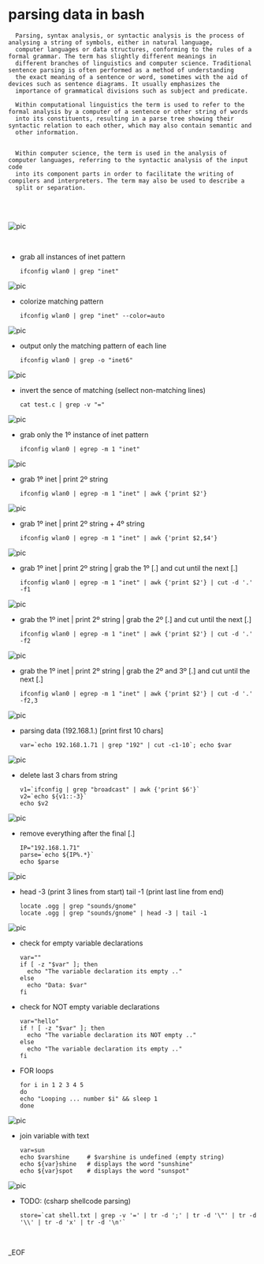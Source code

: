 
# parsing data in bash



      Parsing, syntax analysis, or syntactic analysis is the process of analysing a string of symbols, either in natural language,
      computer languages or data structures, conforming to the rules of a formal grammar. The term has slightly different meanings in
      different branches of linguistics and computer science. Traditional sentence parsing is often performed as a method of understanding
      the exact meaning of a sentence or word, sometimes with the aid of devices such as sentence diagrams. It usually emphasizes the
      importance of grammatical divisions such as subject and predicate.

      Within computational linguistics the term is used to refer to the formal analysis by a computer of a sentence or other string of words
      into its constituents, resulting in a parse tree showing their syntactic relation to each other, which may also contain semantic and
      other information.


      Within computer science, the term is used in the analysis of computer languages, referring to the syntactic analysis of the input code
      into its component parts in order to facilitate the writing of compilers and interpreters. The term may also be used to describe a
      split or separation. 


<br /><br />

![pic](http://i64.tinypic.com/205qy50.png)

<br />


- grab all instances of inet pattern<br />

      ifconfig wlan0 | grep "inet"

![pic](http://i67.tinypic.com/2dt3t3n.png)

- colorize matching pattern<br />

      ifconfig wlan0 | grep "inet" --color=auto

![pic](http://i67.tinypic.com/vht43l.png)

- output only the matching pattern of each line<br />

      ifconfig wlan0 | grep -o "inet6"

![pic](http://i68.tinypic.com/2vijvhx.png)

- invert the sence of matching (sellect non-matching lines)<br />

      cat test.c | grep -v "="

![pic](http://i65.tinypic.com/2zpt4ix.png)

- grab only the 1º instance of inet pattern<br />

      ifconfig wlan0 | egrep -m 1 "inet"

![pic](http://i64.tinypic.com/4vo5g0.png)

- grab 1º inet | print 2º string<br />

      ifconfig wlan0 | egrep -m 1 "inet" | awk {'print $2'}

![pic](http://i68.tinypic.com/193st2.png)

- grab 1º inet | print 2º string + 4º string<br />

      ifconfig wlan0 | egrep -m 1 "inet" | awk {'print $2,$4'}

![pic](http://i68.tinypic.com/4t0x2g.png)


- grab 1º inet | print 2º string | grab the 1º [.] and cut until the next [.]<br />

      ifconfig wlan0 | egrep -m 1 "inet" | awk {'print $2'} | cut -d '.' -f1

![pic](http://i64.tinypic.com/dmpic4.png)


- grab the 1º inet | print 2º string | grab the 2º [.] and cut until the next [.]<br />

      ifconfig wlan0 | egrep -m 1 "inet" | awk {'print $2'} | cut -d '.' -f2

![pic](http://i68.tinypic.com/72c1h0.png)


- grab the 1º inet | print 2º string | grab the 2º and 3º [.] and cut until the next [.]<br />

      ifconfig wlan0 | egrep -m 1 "inet" | awk {'print $2'} | cut -d '.' -f2,3

![pic](http://i64.tinypic.com/qwy4gz.png)


- parsing data (192.168.1.) [print first 10 chars]<br />

      var=`echo 192.168.1.71 | grep "192" | cut -c1-10`; echo $var

![pic](http://i66.tinypic.com/207q58y.png)


- delete last 3 chars from string<br />

      v1=`ifconfig | grep "broadcast" | awk {'print $6'}`
      v2=`echo ${v1::-3}`
      echo $v2

![pic](http://i67.tinypic.com/2ypajyf.png)


- remove everything after the final [.]<br />

      IP="192.168.1.71"
      parse=`echo ${IP%.*}`
      echo $parse

![pic](http://i64.tinypic.com/2i1fuyw.png)


- head -3 (print 3 lines from start) tail -1 (print last line from end)<br />

      locate .ogg | grep "sounds/gnome"
      locate .ogg | grep "sounds/gnome" | head -3 | tail -1

![pic](http://i66.tinypic.com/2qmqn9z.png)


- check for empty variable declarations<br />

      var=""
      if [ -z "$var" ]; then
        echo "The variable declaration its empty .."
      else
        echo "Data: $var"
      fi


- check for NOT empty variable declarations<br />

      var="hello"
      if ! [ -z "$var" ]; then
        echo "The variable declaration its NOT empty .."
      else
        echo "The variable declaration its empty .."
      fi


- FOR loops<br />

      for i in 1 2 3 4 5
      do
      echo "Looping ... number $i" && sleep 1
      done

![pic](http://i64.tinypic.com/2a6qki8.png)


- join variable with text

      var=sun
      echo $varshine     # $varshine is undefined (empty string)
      echo ${var}shine   # displays the word "sunshine"
      echo ${var}spot    # displays the word "sunspot"

![pic](http://i64.tinypic.com/34njqc2.png)


- TODO: (csharp shellcode parsing)

      store=`cat shell.txt | grep -v '=' | tr -d ';' | tr -d '\"' | tr -d '\\' | tr -d 'x' | tr -d '\n'`

<br />

_EOF
